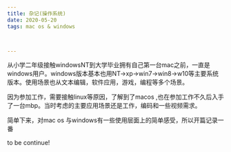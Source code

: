 ```yaml
---
title: 杂记(操作系统)
date: 2020-05-20
tags: mac os & windows



---
```




<!--more-->



从小学二年级接触windowsNT到大学毕业拥有自己第一台mac之前，一直是windows用户。windows版本基本也用NT->xp->win7->win8->w10等主要系统版本。使用场景也从文本编辑，软件应用，游戏，编程等多个场景。

因为参加工作，需要接触linux等原因，了解到了macos ,也在参加工作不久后入手了一台mbp。当时考虑的主要应用场景还是工作，编码和一些视频需求。

简单下来，对mac os 与windows有一些使用层面上的简单感受，所以开篇记录一番



to be continue!



